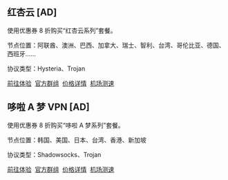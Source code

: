 <p></p>
<ClientOnly>
    <Carousel />
</ClientOnly>

## 红杏云 [AD] <Badge type="danger" text="付费机场" />

使用优惠券 <Tooltip code="ygpy" /> 8 折购买“红杏云系列”套餐。

节点位置：阿联酋、澳洲、巴西、加拿大、瑞士、智利、台湾、哥伦比亚、德国、西班牙……

协议类型：Hysteria、Trojan

[前往体验](https://hongxingyun5.vip/web/#/login?code=CPXZlpWz)&nbsp;
[官方群组](https://t.me/hongxingyuna)&nbsp;
[价格详情](/images/vpn/paid/hongxing/20250501092144.webp)&nbsp;
[机场测速](/images/vpn/paid/hongxing/20250501091954.webp)

## 哆啦 A 梦 VPN [AD] <Badge type="danger" text="付费机场" />

使用优惠券 <Tooltip code="ygpy" /> 8 折购买“哆啦 A 梦系列”套餐。

节点位置：韩国、美国、日本、台湾、香港、新加坡

协议类型：Shadowsocks、Trojan

[前往体验](https://f0.yyds1-doraemon.store/#/register?code=7j3dYEtw)&nbsp;
[官方群组](https://t.me/VPNONGoo)&nbsp;
[价格详情](/images/vpn/paid/vpnong/20250522074655.webp)&nbsp;
[机场测速](/images/vpn/paid/vpnong/20250714112600.webp)